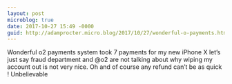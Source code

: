 ```yaml
---
layout: post
microblog: true
date: 2017-10-27 15:49 -0000
guid: http://adamprocter.micro.blog/2017/10/27/wonderful-o-payments.html
---
```

Wonderful o2 payments system took 7 payments for my new iPhone X let’s just say fraud department and @o2 are not talking about why wiping my account out is not very nice. Oh and of course any refund can’t be as quick ! Unbelievable 
